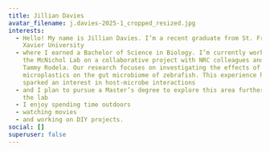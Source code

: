 ```yaml
---
title: Jillian Davies
avatar_filename: j.davies-2025-1_cropped_resized.jpg
interests:
  - Hello! My name is Jillian Davies. I’m a recent graduate from St. Francis
    Xavier University
  - where I earned a Bachelor of Science in Biology. I’m currently working in
    the McNichol Lab on a collaborative project with NRC colleagues and Dr.
    Tammy Rodela. Our research focuses on investigating the effects of
    microplastics on the gut microbiome of zebrafish. This experience has
    sparked an interest in host-microbe interactions
  - and I plan to pursue a Master’s degree to explore this area further. Outside
    the lab
  - I enjoy spending time outdoors
  - watching movies
  - and working on DIY projects.
social: []
superuser: false
---
```

